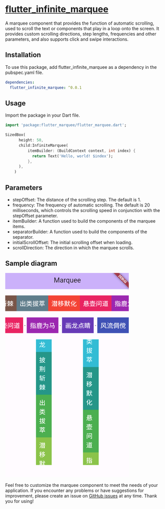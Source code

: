 # [flutter_infinite_marquee](https://pub.dev/packages/flutter_infinite_marquee)

A marquee component that provides the function of automatic scrolling, used to scroll the text or components that play in a loop onto the screen. It provides custom scrolling directions, step lengths, frequencies and other parameters, and also supports click and swipe interactions.


## Installation
To use this package, add flutter_infinite_marquee as a dependency in the pubspec.yaml file.
```yaml
dependencies:
  flutter_infinite_marquee: ^0.0.1
```

## Usage
Import the package in your Dart file.

```dart
import 'package:flutter_marquee/flutter_marquee.dart';
```

```dart
SizedBox(
      height: 50,
      child:InfiniteMarquee(
          itemBuilder: (BuildContext context, int index) {
            return Text('Hello, world! $index');
          },
      ),
    )
```

## Parameters
- stepOffset: The distance of the scrolling step. The default is 1.
- frequency: The frequency of automatic scrolling. The default is 20 milliseconds, which controls the scrolling speed in conjunction with the stepOffset parameter.
- itemBuilder: A function used to build the components of the marquee items.
- separatorBuilder: A function used to build the components of the separator.
- initialScrollOffset: The initial scrolling offset when loading.
- scrollDirection: The direction in which the marquee scrolls.


## Sample diagram
![img.png](img.png)

Feel free to customize the marquee component to meet the needs of your application.
If you encounter any problems or have suggestions for improvement, please create an issue on [GitHub issues](https://github.com/chenyeju295/flutter_infinite_marquee/issues) at any time. Thank you for using!
